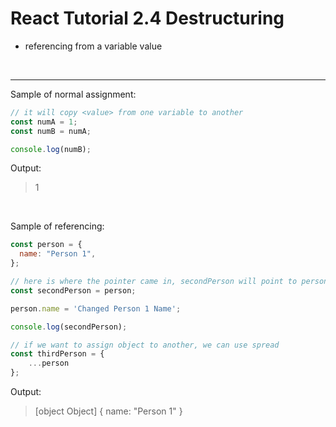 # React Tutorial 2.4 Destructuring

- referencing from a variable value

<br/><hr/>

Sample of normal assignment:

```javascript
// it will copy <value> from one variable to another
const numA = 1;
const numB = numA;

console.log(numB);
```

Output:

> 1 <br/>

<br/>

Sample of referencing:

```javascript
const person = {
  name: "Person 1",
};

// here is where the pointer came in, secondPerson will point to person
const secondPerson = person;

person.name = 'Changed Person 1 Name';

console.log(secondPerson);

// if we want to assign object to another, we can use spread
const thirdPerson = {
    ...person
};
```

Output:

> [object Object] { name: "Person 1" } <br/>
